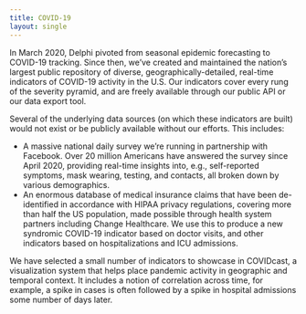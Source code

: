 ```yaml
---
title: COVID-19
layout: single
---
```


In March 2020, Delphi pivoted from seasonal epidemic forecasting to COVID-19 tracking. Since then, we’ve created and maintained the nation’s largest public repository of diverse, geographically-detailed, real-time indicators of COVID-19 activity in the U.S. Our indicators cover every rung of the severity pyramid, and are freely available through our public API or our data export tool.

Several of the underlying data sources (on which these indicators are built) would not exist or be publicly available without our efforts. This includes:

* A massive national daily survey we’re running in partnership with Facebook. Over 20 million Americans have answered the survey since April 2020, providing real-time insights into, e.g., self-reported symptoms, mask wearing, testing, and contacts, all broken down by various demographics.
* An enormous database of medical insurance claims that have been de-identified in accordance with HIPAA privacy regulations, covering more than half the US population, made possible through health system partners including Change Healthcare. We use this to produce a new syndromic COVID-19 indicator based on doctor visits, and other indicators based on hospitalizations and ICU admissions.

We have selected a small number of indicators to showcase in COVIDcast, a visualization system that helps place pandemic activity in geographic and temporal context. It includes a notion of correlation across time, for example, a spike in cases is often followed by a spike in hospital admissions some number of days later.
